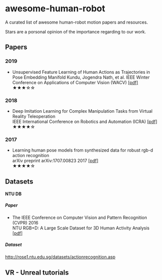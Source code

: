 # awesome-human-robot
A curated list of awesome human-robot motion papers and resources.

Stars are a porsonal opinion of the importance regarding to our work.
## Papers
### 2019
- Unsupervised Feature Learning of Human Actions as Trajectories in Pose Embedding Manifold 
Kundu, Jogendra Nath, et al. IEEE Winter Conference on Applications of Computer Vision (WACV) [[pdf]](https://ieeexplore.ieee.org/stamp/stamp.jsp?arnumber=8658966)  
★★★☆☆

### 2018 
- Deep Imitation Learning for Complex Manipulation Tasks from Virtual Reality Teleoperation  
IEEE International Conference on Robotics and Automation (ICRA) [[pdf]](https://ieeexplore.ieee.org/stamp/stamp.jsp?arnumber=8461249)  
★★★★☆

### 2017
- Learning human pose models from synthesized data for robust rgb-d action recognition    
arXiv preprint arXiv:1707.00823 2017 [[pdf]](https://arxiv.org/pdf/1707.00823.pdf)  
★★★★☆



## Datasets

#### NTU DB
##### Paper
* The IEEE Conference on Computer Vision and Pattern Recognition (CVPR) 2016  
NTU RGB+D: A Large Scale Dataset for 3D Human Activity Analysis [[pdf]](https://arxiv.org/pdf/1604.02808.pdf)

##### Dataset
http://rose1.ntu.edu.sg/datasets/actionrecognition.asp

## VR - Unreal tutorials

